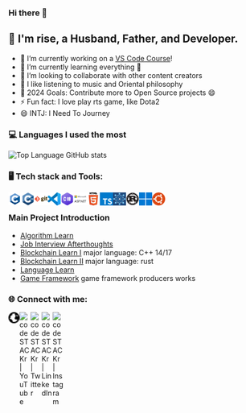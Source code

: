 ### Hi there 👋

## 💫 I'm rise, a Husband, Father, and Developer.

- 🔭 I’m currently working on a [VS Code Course][vscode]!
- 🌱 I’m currently learning everything 🤣
- 👯 I’m looking to collaborate with other content creators
- 🤔 I like listening to music and Oriental philosophy
- 🥅 2024 Goals: Contribute more to Open Source projects 😄
- ⚡ Fun fact: I love play rts game, like Dota2
- 😄 INTJ: I Need To Journey

<!--
**rise-worlds/rise-worlds** is a ✨ _special_ ✨ repository because its `README.md` (this file) appears on your GitHub profile.

Here are some ideas to get you started:

- 🔭 I’m currently working on ...
- 🌱 I’m currently learning ...
- 👯 I’m looking to collaborate on ...
- 🤔 I’m looking for help with ...
- 💬 Ask me about ...
- 📫 How to reach me: ...
- 😄 Pronouns: ...
- ⚡ Fun fact: ...
-->

### 💻 Languages I used the most
![Top Language GitHub stats](https://github-readme-stats.vercel.app/api/top-langs/?username=rise-worlds&layout=compact&theme=dracula&langs_count=8)
<br />

### 🖥️ Tech stack and Tools:

[<img align="left" alt="C" width="26px" src="https://raw.githubusercontent.com/github/explore/master/topics/c/c.png" />][c]
[<img align="left" alt="C++" width="26px" src="https://raw.githubusercontent.com/github/explore/master/topics/cpp/cpp.png" />][c++]
[<img align="left" alt="Git" width="26px" src="https://raw.githubusercontent.com/github/explore/master/topics/git/git.png" />][git]
[<img align="left" alt="Visual Studio Code" width="26px" src="https://raw.githubusercontent.com/github/explore/master/topics/visual-studio-code/visual-studio-code.png" />][vscode]
[<img align="left" alt="C#" width="26px" src="https://raw.githubusercontent.com/github/explore/master/topics/csharp/csharp.png" />][csharp]
[<img align="left" alt="Asp.Net" width="26px" src="https://raw.githubusercontent.com/github/explore/master/topics/aspnet/aspnet.png" />][aspnet]
[<img align="left" alt="HTML5" width="26px" src="https://raw.githubusercontent.com/github/explore/master/topics/html/html.png" />][html5]
[<img align="left" alt="typescript" width="26px" src="https://raw.githubusercontent.com/github/explore/master/topics/typescript/typescript.png" />][typescript]
[<img align="left" alt="blockchain" width="26px" src="https://raw.githubusercontent.com/github/explore/master/topics/blockchain/blockchain.png" />][blockchain]
[<img align="left" alt="rust" width="26px" src="https://raw.githubusercontent.com/github/explore/master/topics/rust/rust.png" />][rust]
[<img align="left" alt="windows" width="26px" src="https://raw.githubusercontent.com/github/explore/master/topics/windows/windows.png" />][windows]
[<img align="left" alt="ubuntu" width="26px" src="https://raw.githubusercontent.com/github/explore/master/topics/ubuntu/ubuntu.png" />][ubuntu]
<br />

### Main Project Introduction

- [Algorithm Learn][algorithm]
- [Job Interview Afterthoughts][JobInterviewAfterthoughts]
- [Blockchain Learn I][GeneralServer] major language: C++ 14/17
- [Blockchain Learn II][PotatoBlockChain] major language: rust
- [Language Learn][RiseWorlds]
- [Game Framework][game] game framework producers works


### 🌐 Connect with me:

[<img align="left" alt="codeSTACKr.com" width="22px" src="https://raw.githubusercontent.com/iconic/open-iconic/master/svg/globe.svg" />][website]
[<img align="left" alt="codeSTACKr | YouTube" width="22px" src="https://cdn.jsdelivr.net/npm/simple-icons@v3/icons/youtube.svg" />][youtube]
[<img align="left" alt="codeSTACKr | Twitter" width="22px" src="https://cdn.jsdelivr.net/npm/simple-icons@v3/icons/twitter.svg" />][twitter]
[<img align="left" alt="codeSTACKr | LinkedIn" width="22px" src="https://cdn.jsdelivr.net/npm/simple-icons@v3/icons/linkedin.svg" />][linkedin]
[<img align="left" alt="codeSTACKr | Instagram" width="22px" src="https://cdn.jsdelivr.net/npm/simple-icons@v3/icons/instagram.svg" />][instagram]
<br />

[website]: https://www.cnblogs.com/flying_bat
[twitter]: https://twitter.com/rise-worlds
[youtube]: https://youtube.com/rise-worlds
[instagram]: https://www.instagram.com/rise.worlds
[linkedin]: https://linkedin.com/in/rise-worlds
[algorithm]: https://github.com/rise-worlds/algorithm
[JobInterviewAfterthoughts]: https://github.com/rise-worlds/rise-worlds/tree/master/JobInterviewAfterthoughts
[GeneralServer]: https://github.com/rise-worlds/GeneralServer
[PotatoBlockChain]: https://github.com/rise-worlds/PotatoBlockChain
[RiseWorlds]: https://github.com/rise-worlds/RiseWorlds
[game]: https://github.com/rise-worlds/game
[c]: https://en.cppreference.com/w/c/language/
[c++]: https://en.cppreference.com/w/cpp/language/
[csharp]: https://learn.microsoft.com/en-us/dotnet/csharp/language-reference/
[aspnet]: https://www.asp.net/
[git]: https://git-scm.com/
[vscode]: https://code.visualstudio.com/
[typescript]: https://www.typescriptlang.org/
[rust]: https://www.rust-lang.org/
[html5]: https://developer.mozilla.org/zh-CN/docs/Web/HTML
[blockchain]: https://en.wikipedia.org/wiki/Blockchain
[windows]: https://www.microsoft.com/windows/
[ubuntu]: https://www.ubuntu.com/
